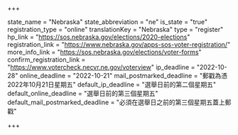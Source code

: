 +++

state_name = "Nebraska"
state_abbreviation = "ne"
is_state = "true"
registration_type = "online"
translationKey = "Nebraska"
type = "register"
hp_link = "https://sos.nebraska.gov/elections/2020-elections"
registration_link = "https://www.nebraska.gov/apps-sos-voter-registration/"
more_info_link = "https://sos.nebraska.gov/elections/voter-forms"
confirm_registration_link = "https://www.votercheck.necvr.ne.gov/voterview"
ip_deadline = "2022-10-28"
online_deadline = "2022-10-21"
mail_postmarked_deadline = "郵戳為憑2022年10月21日星期五"
default_ip_deadline = "選舉日前的第二個星期五"
default_online_deadline = "選舉日前的第三個星期五"
default_mail_postmarked_deadline = "必須在選舉日之前的第三個星期五蓋上郵戳"

+++
